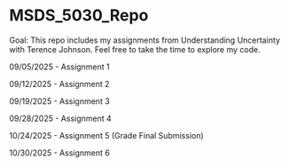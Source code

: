 # MSDS_5030_Repo
Goal: This repo includes my assignments from Understanding Uncertainty with Terence Johnson. Feel free to take the time to explore my code.

09/05/2025 - Assignment 1

09/12/2025 - Assignment 2

09/19/2025 - Assignment 3

09/28/2025 - Assignment 4

10/24/2025 - Assignment 5 (Grade Final Submission)

10/30/2025 - Assignment 6
